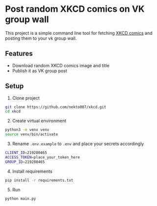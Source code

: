 # Post random XKCD comics on VK group wall

This project is a simple command line tool for fetching [XKCD comics](https://xkcd.com/) and posting them
to your vk group wall.

## Features

- Download random XKCD comics image and title
- Publish it as VK group post

## Setup

1. Clone project

```bash
git clone https://github.com/nekto007/xkcd.git
cd xkcd
```

2. Create virtual environment

```bash
python3 -m venv venv
source venv/bin/activate
```

3. Rename `.env.example` to `.env` and place your secrets accordingly

```bash
CLIENT_ID=219280465
ACCESS_TOKEN=place_your_token_here
GROUP_ID=219280465

```

4. Install requirements

```bash
pip install -r requirements.txt
```

5. Run

```bash
python main.py
```
